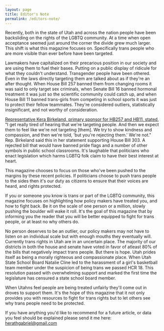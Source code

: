 ```yaml
---
layout: page
title: Editor's Note
permalink: /editors-note/
---
```

Recently, both in the state of Utah and across the nation people have been backsliding on the rights of the LGBTQ community. At a time when open acceptance seemed just around the corner the divide grew much larger. This shift is what this magazine focuses on. Specifically trans people who are more visible than ever before have been targeted. 

Lawmakers have capitalized on their precarious position in our society and are using them to fuel their bases. Putting on a public display of ridicule for what they couldn't understand. Transgender people have been othered. Even in the laws directly targeting them are talked about as if they're an after thought. When House Bill 257 banned them from changing rooms it was said to only target sex criminals, when Senate Bill 16 banned hormonal treatment it was just so the scientific community could catch up, and when House Bill 11 banned trans-girls from competing in school sports it was just to protect their fellow teammates. They're considered outliers, statistically insignificant, and not worthy of consideration.

[Representative Kera Birkeland, primary sponsor for HB257 and HB11, stated](), "I get really tired of hearing that we're targeting people. And then we expect them to feel like we're not targeting [them]. We try to show kindness and compassion, and then we're told, 'but you're rejecting them.' We're not." Rep. Birkeland said this in her statement supporting House Bill 303. A rejected bill that would have banned pride flags and a number of other symbols in public school classrooms. It's laughable that politicians who enact legislation which harms LGBTQ folk claim to have their best interest at heart.

This magazine chooses to focus on those who've been pushed to the margins by these recent policies. If politicians choose to push trans people to the sides then it's our duty as citizens to ensure that their voices are heard, and rights protected.

If you or someone you know is trans or part of the LGBTQ community, this magazine focuses on highlighting how policy makers have treated you, and how to fight back. Be it on the scale of one person or a million, slowly pushing the boulder will wake it roll. It's the goal of this magazine that by informing you the reader that you will be better equipped to fight for trans people, or at least no why others do.

No person deserves to be an outlier, our policy makers may not have to listen on an individual scale but with enough mouths they eventually will. Currently trans rights in Utah are in an uncertain place. The majority of our districts in both the house and senate have voted in favor of atleast 80% of the bills that negatively impact trans people. But there is hope. Utah prides itself as being a morally righteous and compassionate place. When Utah State School Board Natalie Cline led to the harassment of a girl's basketball team member under the suspicion of being trans we passed HCR 18. This resolution passed with overwhelming support and marked the first time the legislature has censured a state school board member. 

When Utahns feel people are being treated unfairly they'll come out in droves to support them. It's the hope of this magazine that it not only provides you with resources to fight for trans rights but to let others see why trans people need to be protected. 

If you have anything you'd like to recommend for a future article, or data you feel should be explained please send it me here: herathgabriel@gmail.com